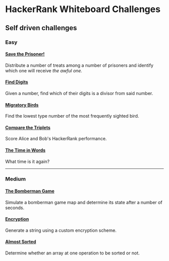 # HackerRank Whiteboard Challenges

## Self driven challenges

### Easy

#### [Save the Prisoner!](https://www.hackerrank.com/challenges/save-the-prisoner/problem)
Distribute a number of treats among a number of prisoners and identify which one will receive _the awful one._

#### [Find Digits](https://www.hackerrank.com/challenges/find-digits/problem)
Given a number, find which of their digits is a divisor from said number.

#### [Migratory Birds](https://www.hackerrank.com/challenges/migratory-birds/problem)
Find the lowest type number of the most frequently sighted bird.

#### [Compare the Triplets](https://www.hackerrank.com/challenges/compare-the-triplets/problem)
Score Alice and Bob's HackerRank performance.

#### [The Time in Words](https://www.hackerrank.com/challenges/the-time-in-words/problem)
What time is it again?

---

### Medium

#### [The Bomberman Game](https://www.hackerrank.com/challenges/bomber-man/problem)
Simulate a bomberman game map and determine its state after a number of seconds.

#### [Encryption](https://www.hackerrank.com/challenges/encryption/problem)
Generate a string using a custom encryption scheme.

#### [Almost Sorted](https://www.hackerrank.com/challenges/almost-sorted/problem)
Determine whether an array at one operation to be sorted or not.
